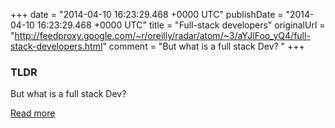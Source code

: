 +++
date = "2014-04-10 16:23:29.468 +0000 UTC"
publishDate = "2014-04-10 16:23:29.468 +0000 UTC"
title = "Full-stack developers"
originalUrl = "http://feedproxy.google.com/~r/oreilly/radar/atom/~3/aYJlFoo_yQ4/full-stack-developers.html"
comment = "But what is a full stack Dev? "
+++

### TLDR

But what is a full stack Dev?

[Read more](http://feedproxy.google.com/~r/oreilly/radar/atom/~3/aYJlFoo_yQ4/full-stack-developers.html)
